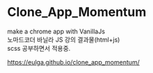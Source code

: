 # Clone_App_Momentum

make a chrome app with VanillaJs<br>
노마드코더 바닐라 JS 강의 결과물(html+js)<br>
scss 공부하면서 적용중.<br>

https://eulga.github.io/clone_app_momentum/
